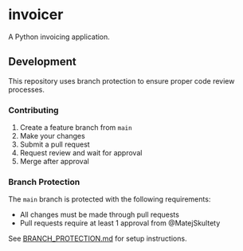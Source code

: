 # invoicer

A Python invoicing application.

## Development

This repository uses branch protection to ensure proper code review processes.

### Contributing

1. Create a feature branch from `main`
2. Make your changes
3. Submit a pull request
4. Request review and wait for approval
5. Merge after approval

### Branch Protection

The `main` branch is protected with the following requirements:
- All changes must be made through pull requests
- Pull requests require at least 1 approval from @MatejSkultety

See [BRANCH_PROTECTION.md](BRANCH_PROTECTION.md) for setup instructions.